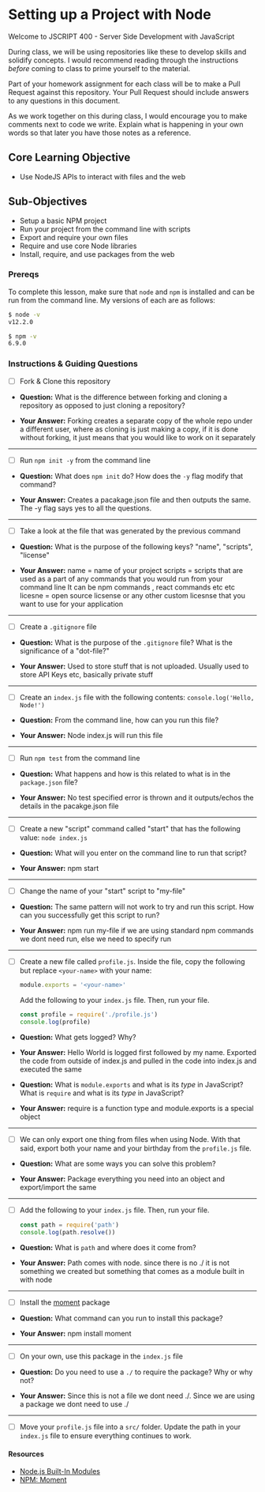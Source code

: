 # Setting up a Project with Node

Welcome to JSCRIPT 400 - Server Side Development with JavaScript

During class, we will be using repositories like these to develop skills and solidify concepts. I would recommend reading through the instructions _before_ coming to class to prime yourself to the material.

Part of your homework assignment for each class will be to make a Pull Request against this repository. Your Pull Request should include answers to any questions in this document.

As we work together on this during class, I would encourage you to make comments next to code we write. Explain what is happening in your own words so that later you have those notes as a reference.

## Core Learning Objective

*	Use NodeJS APIs to interact with files and the web

## Sub-Objectives

* Setup a basic NPM project
* Run your project from the command line with scripts
* Export and require your own files
* Require and use core Node libraries
* Install, require, and use packages from the web

### Prereqs

To complete this lesson, make sure that `node` and `npm` is installed and can be run from the command line. My versions of each are as follows:

```bash
$ node -v
v12.2.0

$ npm -v
6.9.0
```

### Instructions & Guiding Questions

- [ ] Fork & Clone this repository

* **Question:** What is the difference between forking and cloning a repository as opposed to just cloning a repository?

* **Your Answer:**
Forking creates a separate copy of the whole repo under a different user, where as cloning is just making a copy, if it is done without forking, it just means that you would like to work on it separately

---

- [ ] Run `npm init -y` from the command line

* **Question:** What does `npm init` do? How does the `-y` flag modify that command?

* **Your Answer:** Creates a pacakage.json file and then outputs the same. The -y flag says yes to all
the questions.

---

- [ ] Take a look at the file that was generated by the previous command

* **Question:** What is the purpose of the following keys? "name", "scripts", "license"

* **Your Answer:** name = name of your project
scripts = scripts that are used as a part of any commands that you would run from your command line
It can be npm commands , react commands etc etc
licesne = open source licsense or any other custom licesnse that you want to use for your application

---

- [ ] Create a `.gitignore` file

* **Question:** What is the purpose of the `.gitignore` file? What is the significance of a "dot-file?"

* **Your Answer:** Used to store stuff that is not uploaded. Usually used to store API Keys etc, basically private stuff

---

- [ ] Create an `index.js` file with the following contents: `console.log('Hello, Node!')`

* **Question:** From the command line, how can you run this file?

* **Your Answer:** Node index.js will run this file

---

- [ ] Run `npm test` from the command line

* **Question:** What happens and how is this related to what is in the `package.json` file? 

* **Your Answer:** No test specified error is thrown and it outputs/echos the details in the pacakge.json file

---

- [ ] Create a new "script" command called "start" that has the following value: `node index.js`

* **Question:** What will you enter on the command line to run that script?

* **Your Answer:** npm start

---

- [ ] Change the name of your "start" script to "my-file"

* **Question:** The same pattern will not work to try and run this script. How can you successfully get this script to run?

* **Your Answer:** npm run my-file if we are using standard npm commands we dont need run, else we need to specify run

---

- [ ] Create a new file called `profile.js`. Inside the file, copy the following but replace `<your-name>` with your name:
  ```js
  module.exports = '<your-name>'
  ```

  Add the following to your `index.js` file. Then, run your file.
  ```js
  const profile = require('./profile.js')
  console.log(profile)
  ```

* **Question:** What gets logged? Why?

* **Your Answer:** Hello World is logged first followed by my name. Exported the code from outside of index.js and pulled in the code into index.js and executed the same

* **Question:** What is `module.exports` and what is its _type_ in JavaScript? What is `require` and what is its _type_ in JavaScript?

* **Your Answer:** require is a function type and module.exports is a special object

---

- [ ] We can only export one thing from files when using Node. With that said, export both your name and your birthday from the `profile.js` file.

* **Question:** What are some ways you can solve this problem?

* **Your Answer:** Package everything you need into an object and export/import the same

---

- [ ] Add the following to your `index.js` file. Then, run your file.
  ```js
  const path = require('path')
  console.log(path.resolve())
  ```

* **Question:** What is `path` and where does it come from?

* **Your Answer:** Path comes with node. since there is no ./ it is not something we created but something that comes as a module built in with node

---

- [ ] Install the [moment](https://www.npmjs.com/package/moment) package

* **Question:** What command can you run to install this package?

* **Your Answer:** npm install moment

---

- [ ] On your own, use this package in the `index.js` file

* **Question:** Do you need to use a `./` to require the package? Why or why not?

* **Your Answer:** Since this is not a file we dont need ./. Since we are using a package we dont need
to use ./

---

- [ ] Move your `profile.js` file into a `src/` folder. Update the path in your `index.js` file to ensure everything continues to work.

#### Resources

- [Node.js Built-In Modules](https://nodejs.org/dist/latest-v12.x/docs/api/)
- [NPM: Moment](https://www.npmjs.com/package/moment)